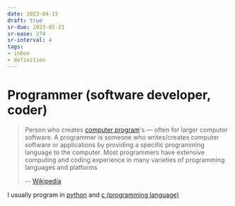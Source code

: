 ```yaml
---
date: 2023-04-15
draft: true
sr-due: 2023-05-21
sr-ease: 274
sr-interval: 4
tags:
- inbox
- definition
---
```


# Programmer (software developer, coder)

> Person who creates [computer program](./computer%20program.md)'s — often for larger
> computer software. A programmer is someone who writes/creates computer
> software or applications by providing a specific programming language to the
> computer. Most programmers have extensive computing and coding experience in
> many varieties of programming languages and platforms
>
> -- [Wikipedia](https://en.wikipedia.org/wiki/Programmer)

I usually program in [python](./python.md) and [c (programming language)](./c%20%28programming%20language%29.md)